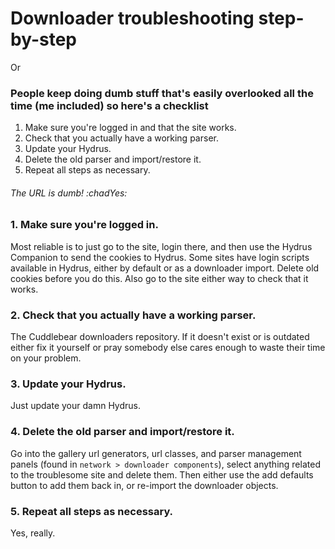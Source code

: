 # Downloader troubleshooting step-by-step
Or
### People keep doing dumb stuff that's easily overlooked all the time (me included) so here's a checklist

1. Make sure you're logged in and that the site works.
2. Check that you actually have a working parser.
3. Update your Hydrus.
4. Delete the old parser and import/restore it.
5. Repeat all steps as necessary.

###### The URL is dumb! :chadYes:

### 1. Make sure you're logged in.
Most reliable is to just go to the site, login there, and then use the Hydrus Companion to send the cookies to Hydrus. Some sites have login scripts available in Hydrus, either by default or as a downloader import. Delete old cookies before you do this. Also go to the site either way to check that it works.

### 2. Check that you actually have a working parser.
The Cuddlebear downloaders repository. If it doesn't exist or is outdated either fix it yourself or pray somebody else cares enough to waste their time on your problem.

### 3. Update your Hydrus.
Just update your damn Hydrus.

### 4. Delete the old parser and import/restore it.
Go into the gallery url generators, url classes, and parser management panels (found in `network > downloader components`), select anything related to the troublesome site and delete them. Then either use the add defaults button to add them back in, or re-import the downloader objects.

### 5. Repeat all steps as necessary.
Yes, really.